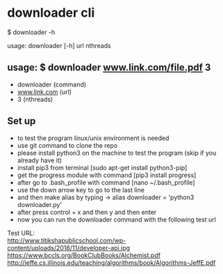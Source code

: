 # downloader cli
$ downloader -h

usage: downloader [-h] url nthreads

## usage: $ downloader www.link.com/file.pdf 3
   - downloader (command)
   - www.link.com (url)
   - 3 (nthreads)

## Set up
   - to test the program linux/unix environment is needed
   - use git command to clone the repo
   - please install python3 on the machine to test the program
     (skip if you already have it)
   - install pip3 from terminal    [sudo apt-get install python3-pip]
   - get the progress module with command [pip3 install progress]
   - after go to .bash_profile with command [nano ~/.bash_profile]
   - use the down arrow key to go to the last line
   - and then make alias by typing -> alias downloader = 'python3 downloader.py'
   - after press control + x and then y and then enter
   - now you can run the downloader command with the following test url  

Test URL:<br/>
http://www.titikshapublicschool.com/wp-content/uploads/2018/11/developer-api.jpg<br/>
https://www.bccls.org/BookClubBooks/Alchemist.pdf
http://jeffe.cs.illinois.edu/teaching/algorithms/book/Algorithms-JeffE.pdf
